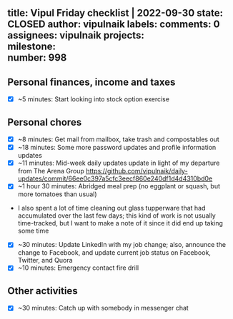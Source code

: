 title:	Vipul Friday checklist | 2022-09-30
state:	CLOSED
author:	vipulnaik
labels:	
comments:	0
assignees:	vipulnaik
projects:	
milestone:	
number:	998
--
## Personal finances, income and taxes

- [x] ~5 minutes: Start looking into stock option exercise
## Personal chores

- [x] ~8 minutes: Get mail from mailbox, take trash and compostables out
- [x] ~18 minutes: Some more password updates and profile information updates 
- [x] ~11 minutes: Mid-week daily updates update in light of my departure from The Arena Group https://github.com/vipulnaik/daily-updates/commit/66ee0c397a5cfc3eecf860e240df1d4d4310bd0e 
- [x] ~1 hour 30 minutes: Abridged meal prep  (no eggplant or squash, but more tomatoes than usual)
- I also spent a lot of time cleaning out glass tupperware that had accumulated over the last few days; this kind of work is not usually time-tracked, but I want to make a note of it since it did end up taking some time
- [x] ~30 minutes: Update LinkedIn with my job change; also, announce the change to Facebook, and update current job status on Facebook, Twitter, and Quora
- [x] ~10 minutes: Emergency contact fire drill 

## Other activities

- [x] ~30 minutes: Catch up with somebody in messenger chat
